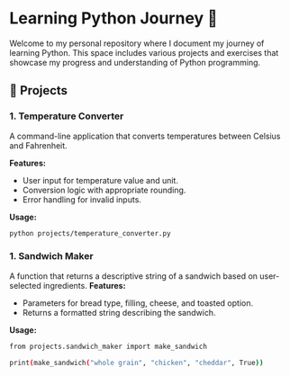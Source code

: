 # Learning Python Journey 🚀

Welcome to my personal repository where I document my journey of learning Python. This space includes various projects and exercises that showcase my progress and understanding of Python programming.

## 📂 Projects

### 1. Temperature Converter
A command-line application that converts temperatures between Celsius and Fahrenheit.

**Features:**
- User input for temperature value and unit.
- Conversion logic with appropriate rounding.
- Error handling for invalid inputs.

**Usage:**
```bash
python projects/temperature_converter.py
```
### 1. Sandwich Maker
A function that returns a descriptive string of a sandwich based on user-selected ingredients.
**Features:**
- Parameters for bread type, filling, cheese, and toasted option.
- Returns a formatted string describing the sandwich.

**Usage:**
```bash
from projects.sandwich_maker import make_sandwich

print(make_sandwich("whole grain", "chicken", "cheddar", True))
```
